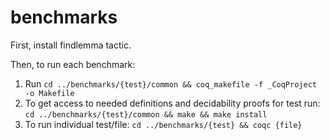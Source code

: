 # benchmarks

First, install findlemma tactic.

Then, to run each benchmark:
1. Run `cd ../benchmarks/{test}/common && coq_makefile -f _CoqProject -o Makefile`
2. To get access to needed definitions and decidability proofs for test run: `cd ../benchmarks/{test}/common && make && make install`
3. To run individual test/file: `cd ../benchmarks/{test} && coqc {file}`
